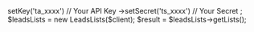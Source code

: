 <?php

use Tomba\Client;
use Tomba\Services\LeadsLists;

$client = new Client();

$client
    ->setKey('ta_xxxx') // Your API Key
    ->setSecret('ts_xxxx') // Your Secret
;

$leadsLists = new LeadsLists($client);

$result = $leadsLists->getLists();